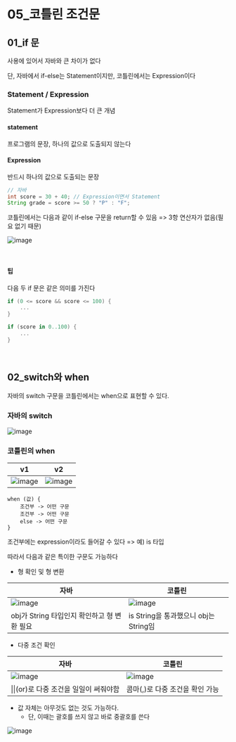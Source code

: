 # 05_코틀린 조건문

## 01_if 문

사용에 있어서 자바와 큰 차이가 없다

단, 자바에서 if-else는 Statement이지만, 코틀린에서는 Expression이다

### Statement / Expression

Statement가 Expression보다 더 큰 개념

#### statement

프로그램의 문장, 하나의 값으로 도출되지 않는다

#### Expression

반드시 하나의 값으로 도출되는 문장

```java
// 자바
int score = 30 + 40; // Expression이면서 Statement
String grade = score >= 50 ? "P" : "F";
```

코틀린에서는 다음과 같이 if-else 구문을 return할 수 있음 => 3항 연산자가 없음(필요 없기 때문)

![image](https://user-images.githubusercontent.com/93081720/198839010-05bc7c72-8fd6-4c72-bbd6-c05b16ac7974.png)

<br>

#### 팁

다음 두 if 문은 같은 의미를 가진다

```kotlin
if (0 <= score && score <= 100) {
    ...
}

if (score in 0..100) {
    ...
}
```

<br>

## 02_switch와 when

자바의 switch 구문을 코틀린에서는 when으로 표현할 수 있다.

### 자바의 switch

![image](https://user-images.githubusercontent.com/93081720/198839684-521b00c4-f888-4f65-9e12-db0c84300035.png)

### 코틀린의 when

| v1                                                           | v2                                                           |
| ------------------------------------------------------------ | ------------------------------------------------------------ |
| ![image](https://user-images.githubusercontent.com/93081720/198839783-ecbc13c7-4c20-4ae0-bc1a-ee6d18cad375.png) | ![image](https://user-images.githubusercontent.com/93081720/198839798-c600dfed-d19c-49ac-86d4-d7389fc1ca81.png) |

```
when (값) {
	조건부 -> 어떤 구문
	조건부 -> 어떤 구문
	else -> 어떤 구문
}
```

조건부에는 expression이라도 들어갈 수 있다 => 예) is 타입

따라서 다음과 같은 특이한 구문도 가능하다

- 형 확인 및 형 변환

| 자바                                                         | 코틀린                                                       |
| ------------------------------------------------------------ | ------------------------------------------------------------ |
| ![image](https://user-images.githubusercontent.com/93081720/198840134-1d990341-706c-4364-ae57-0088348495f4.png) | ![image](https://user-images.githubusercontent.com/93081720/198840046-8526bb54-a2c9-4692-bfc0-9c89ce707c42.png) |
| obj가 String 타입인지 확인하고 형 변환 필요                  | is String을 통과했으니 obj는 String임                        |

- 다중 조건 확인

| 자바                                                         | 코틀린                                                       |
| ------------------------------------------------------------ | ------------------------------------------------------------ |
| ![image](https://user-images.githubusercontent.com/93081720/198840505-fefc7418-432b-4209-8c1e-f342035a441c.png) | ![image](https://user-images.githubusercontent.com/93081720/198840522-69806eb6-4b9e-4999-990f-777c3e6c5d58.png) |
| \|\|(or)로 다중 조건을 일일이 써줘야함                       | 콤마(,)로 다중 조건을 확인 가능                              |

- 값 자체는 아무것도 없는 것도 가능하다.
  - 단, 이때는 괄호를 쓰지 않고 바로 중괄호를 쓴다

![image](https://user-images.githubusercontent.com/93081720/198840666-b63ebc14-db4f-41d4-b3ed-2645bad85471.png)